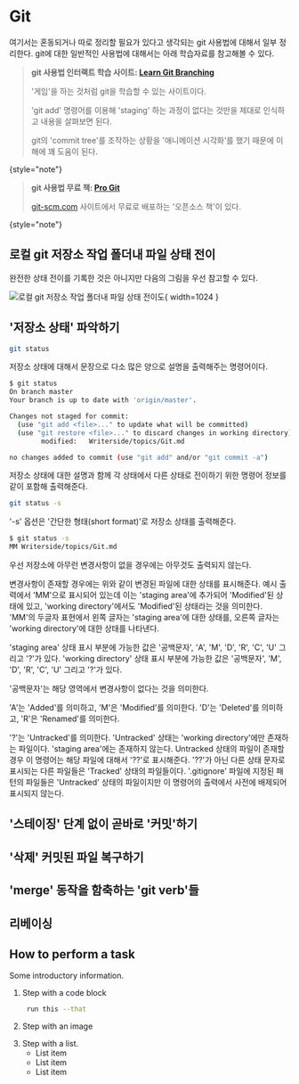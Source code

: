 # Git

여기서는 혼동되거나 따로 정리할 필요가 있다고 생각되는 git 사용법에 대해서 일부 정리한다. git에 대한 일반적인 사용법에 대해서는 아래 학습자료를 참고해볼 수 있다.

> **git 사용법 인터랙트 학습 사이트: [Learn Git Branching](https://learngitbranching.js.org)**
>
> '게임'을 하는 것처럼 git을 학습할 수 있는 사이트이다.
> 
> 'git add' 명령어를 이용해 'staging' 하는 과정이 없다는 것만을 제대로 인식하고 내용을 살펴보면 된다.
> 
> git의 'commit tree'를 조작하는 상황을 '애니메이션 시각화'를 했기 때문에 이해에 꽤 도움이 된다.
>
{style="note"}

> **git 사용법 무료 책: [Pro Git](https://git-scm.com/book/en/v2)**
>
> [git-scm.com](https://git-scm.com) 사이트에서 무료로 배포하는 '오픈소스 책'이 있다.
>
{style="note"}

## 로컬 git 저장소 작업 폴더내 파일 상태 전이

완전한 상태 전이를 기록한 것은 아니지만 다음의 그림을 우선 참고할 수 있다.

![로컬 git 저장소 작업 폴더내 파일 상태 전이도](git_file_state_diagram.png){ width=1024 }

## '저장소 상태' 파악하기

```bash
git status
```
저장소 상태에 대해서 문장으로 다소 많은 양으로 설명을 출력해주는 명령어이다.

```bash
$ git status
On branch master
Your branch is up to date with 'origin/master'.

Changes not staged for commit:
  (use "git add <file>..." to update what will be committed)
  (use "git restore <file>..." to discard changes in working directory)
        modified:   Writerside/topics/Git.md

no changes added to commit (use "git add" and/or "git commit -a")
```
저장소 상태에 대한 설명과 함께 각 상태에서 다른 상태로 전이하기 위한 명령어 정보를 같이 포함해 출력해준다.

```bash
git status -s
```
'-s' 옵션은 '간단한 형태(short format)'로 저장소 상태를 출력해준다.

```bash
$ git status -s
MM Writerside/topics/Git.md
```
우선 저장소에 아무런 변경사항이 없을 경우에는 아무것도 출력되지 않는다.

변경사항이 존재할 경우에는 위와 같이 변경된 파일에 대한 상태를 표시해준다. 예시 출력에서 'MM'으로 표시되어 있는데 이는 'staging area'에 추가되어
'Modified'된 상태에 있고, 'working directory'에서도 'Modified'된 상태라는 것을 의미한다. 'MM'의 두글자 표현에서 왼쪽 글자는
'staging area'에 대한 상태를, 오른쪽 글자는 'working directory'에 대한 상태를 나타낸다.

'staging area' 상태 표시 부분에 가능한 값은 '공백문자', 'A', 'M', 'D', 'R', 'C', 'U' 그리고 '?'가 있다.
'working directory' 상태 표시 부분에 가능한 값은 '공백문자', 'M', 'D', 'R', 'C', 'U' 그리고 '?'가 있다.

'공백문자'는 해당 영역에서 변경사항이 없다는 것을 의미한다.

'A'는 'Added'를 의미하고, 'M'은 'Modified'를 의미한다. 'D'는 'Deleted'를 의미하고, 'R'은 'Renamed'를 의미한다.

'?'는 'Untracked'를 의미한다. 'Untracked' 상태는 'working directory'에만 존재하는 파일이다. 'staging area'에는 존재하지 않는다.
Untracked 상태의 파일이 존재할 경우 이 명령어는 해당 파일에 대해서 '??'로 표시해준다. '??'가 아닌 다른 상태 문자로 표시되는 다른 파일들은 'Tracked'
상태의 파일들이다. '.gitignore' 파일에 지정된 패턴의 파일들은 'Untracked' 상태의 파일이지만 이 명령어의 출력에서 사전에 배제되어 표시되지 않는다.

## '스테이징' 단계 없이 곧바로 '커밋'하기

## '삭제' 커밋된 파일 복구하기

## 'merge' 동작을 함축하는 'git verb'들

## 리베이싱

## How to perform a task

Some introductory information.

1. Step with a code block

   ```bash
    run this --that
   ```

2. Step with an image
   ![]()

<!-- The 'src' attribute should contain the name of an image from the '/images' folder in your project -->

3. Step with a list.
   - List item
   - List item
   - List item